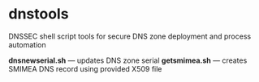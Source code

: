 # dnstools
DNSSEC shell script tools for secure DNS zone deployment and process automation

**dnsnewserial.sh** — updates DNS zone serial
**getsmimea.sh** — creates SMIMEA DNS record using provided X509 file
